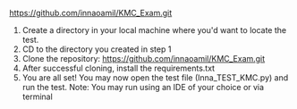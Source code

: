 https://github.com/innaoamil/KMC_Exam.git

1. Create a directory in your local machine where you'd want to locate the test.
2. CD to the directory you created in step 1
3. Clone the repository: https://github.com/innaoamil/KMC_Exam.git
4. After successful cloning, install the requirements.txt
5. You are all set! You may now open the test file (Inna_TEST_KMC.py) and run the test.
    Note: You may run using an IDE of your choice or via terminal
